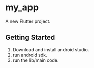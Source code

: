 # my_app

A new Flutter project.

## Getting Started

1. Download and install android studio.
2. run android sdk.
3. run the lib/main code. 